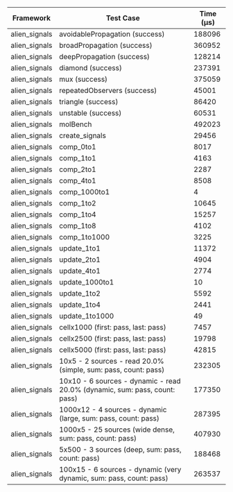 | Framework | Test Case | Time (μs) |
| --- | --- | --- |
| alien_signals | avoidablePropagation (success) | 188096 |
| alien_signals | broadPropagation (success) | 360952 |
| alien_signals | deepPropagation (success) | 128214 |
| alien_signals | diamond (success) | 237391 |
| alien_signals | mux (success) | 375059 |
| alien_signals | repeatedObservers (success) | 45001 |
| alien_signals | triangle (success) | 86420 |
| alien_signals | unstable (success) | 60531 |
| alien_signals | molBench | 492023 |
| alien_signals | create_signals | 29456 |
| alien_signals | comp_0to1 | 8017 |
| alien_signals | comp_1to1 | 4163 |
| alien_signals | comp_2to1 | 2287 |
| alien_signals | comp_4to1 | 8508 |
| alien_signals | comp_1000to1 | 4 |
| alien_signals | comp_1to2 | 10645 |
| alien_signals | comp_1to4 | 15257 |
| alien_signals | comp_1to8 | 4102 |
| alien_signals | comp_1to1000 | 3225 |
| alien_signals | update_1to1 | 11372 |
| alien_signals | update_2to1 | 4904 |
| alien_signals | update_4to1 | 2774 |
| alien_signals | update_1000to1 | 10 |
| alien_signals | update_1to2 | 5592 |
| alien_signals | update_1to4 | 2441 |
| alien_signals | update_1to1000 | 49 |
| alien_signals | cellx1000 (first: pass, last: pass) | 7457 |
| alien_signals | cellx2500 (first: pass, last: pass) | 19798 |
| alien_signals | cellx5000 (first: pass, last: pass) | 42815 |
| alien_signals | 10x5 - 2 sources - read 20.0% (simple, sum: pass, count: pass) | 232305 |
| alien_signals | 10x10 - 6 sources - dynamic - read 20.0% (dynamic, sum: pass, count: pass) | 177350 |
| alien_signals | 1000x12 - 4 sources - dynamic (large, sum: pass, count: pass) | 287395 |
| alien_signals | 1000x5 - 25 sources (wide dense, sum: pass, count: pass) | 407930 |
| alien_signals | 5x500 - 3 sources (deep, sum: pass, count: pass) | 188468 |
| alien_signals | 100x15 - 6 sources - dynamic (very dynamic, sum: pass, count: pass) | 263537 |

